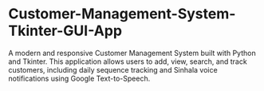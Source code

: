 # Customer-Management-System-Tkinter-GUI-App
A modern and responsive Customer Management System built with Python and Tkinter. This application allows users to add, view, search, and track customers, including daily sequence tracking and Sinhala voice notifications using Google Text-to-Speech.
